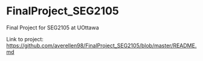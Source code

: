 # FinalProject_SEG2105
Final Project for SEG2105 at UOttawa

Link to project: https://github.com/averellen98/FinalProject_SEG2105/blob/master/README.md
